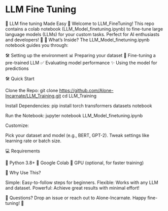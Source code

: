 # LLM Fine Tuning

🌟 LLM fine tuning Made Easy 🌟
Welcome to LLM_FineTuning! This repo contains a colab notebook (LLM_Model_finetuning.ipynb) to fine-tune large language models (LLMs) for your custom tasks. Perfect for AI enthusiasts and developers! 🚀
🎯 What’s Inside?
The LLM_Model_finetuning.ipynb notebook guides you through:

🛠️ Setting up the environment
📊 Preparing your dataset
🧠 Fine-tuning a pre-trained LLM
✅ Evaluating model performance
✨ Using the model for predictions

🛠️ Quick Start

Clone the Repo:
git clone https://github.com/Alone-Incarnate/LLM_Training.git
cd LLM_Training


Install Dependencies:
pip install torch transformers datasets notebook


Run the Notebook:
jupyter notebook LLM_Model_finetuning.ipynb


Customize:

Pick your dataset and model (e.g., BERT, GPT-2).
Tweak settings like learning rate or batch size.



💻 Requirements

🐍 Python 3.8+
📓 Google Colab
💾 GPU (optional, for faster training)


🤝 Why Use This?

Simple: Easy-to-follow steps for beginners.
Flexible: Works with any LLM and dataset.
Powerful: Achieve great results with minimal effort!


💬 Questions?
Drop an issue or reach out to Alone-Incarnate. Happy fine-tuning! 🎉
